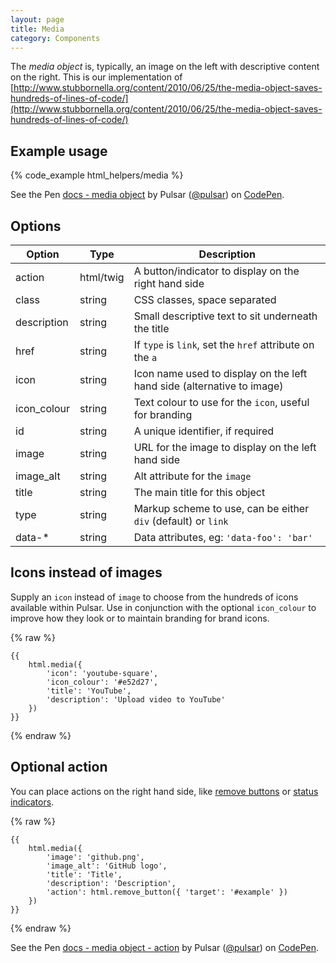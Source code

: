 ```yaml
---
layout: page
title: Media
category: Components
---
```


The _media object_ is, typically, an image on the left with descriptive content on the right. This is our implementation of [http://www.stubbornella.org/content/2010/06/25/the-media-object-saves-hundreds-of-lines-of-code/](http://www.stubbornella.org/content/2010/06/25/the-media-object-saves-hundreds-of-lines-of-code/)

## Example usage

{% code_example html_helpers/media %}

<p data-height="80" data-theme-id="24005" data-slug-hash="2cf3bf12d98f67d6e504432a55cb0348" data-default-tab="result" data-user="pulsar" class="codepen">See the Pen <a href="http://codepen.io/pulsar/pen/2cf3bf12d98f67d6e504432a55cb0348/">docs - media object</a> by Pulsar (<a href="http://codepen.io/pulsar">@pulsar</a>) on <a href="http://codepen.io">CodePen</a>.</p>

<script async src="//assets.codepen.io/assets/embed/ei.js"></script>

## Options

Option      | Type | Description
----------- | --------- | ------------------------------------------------------
action      | html/twig | A button/indicator to display on the right hand side
class       | string | CSS classes, space separated
description | string | Small descriptive text to sit underneath the title
href        | string | If `type` is `link`, set the `href` attribute on the `a`
icon        | string | Icon name used to display on the left hand side (alternative to image)
icon_colour | string | Text colour to use for the `icon`, useful for branding
id          | string | A unique identifier, if required
image       | string | URL for the image to display on the left hand side
image_alt   | string | Alt attribute for the `image`
title       | string | The main title for this object
type        | string | Markup scheme to use, can be either `div` (default) or `link`
data-*      | string | Data attributes, eg: `'data-foo': 'bar'`

## Icons instead of images

Supply an `icon` instead of `image` to choose from the hundreds of icons available within Pulsar. Use in conjunction with the optional `icon_colour` to improve how they look or to maintain branding for brand icons.

{% raw %}
```twig
{{
    html.media({ 
        'icon': 'youtube-square', 
        'icon_colour': '#e52d27', 
        'title': 'YouTube', 
        'description': 'Upload video to YouTube' 
    })
}}
```
{% endraw %}

## Optional action

You can place actions on the right hand side, like [remove buttons](remove_button.md) or [status indicators](status.md).

{% raw %}
```twig
{{ 
    html.media({ 
        'image': 'github.png', 
        'image_alt': 'GitHub logo', 
        'title': 'Title', 
        'description': 'Description',
        'action': html.remove_button({ 'target': '#example' }) 
    })
}}
```
{% endraw %}

<p data-height="80" data-theme-id="24005" data-slug-hash="d46e3668e49d91765f4b4f4ef73dacd6" data-default-tab="result" data-user="pulsar" class="codepen">See the Pen <a href="http://codepen.io/pulsar/pen/d46e3668e49d91765f4b4f4ef73dacd6/">docs - media object - action</a> by Pulsar (<a href="http://codepen.io/pulsar">@pulsar</a>) on <a href="http://codepen.io">CodePen</a>.</p>

<script async src="//assets.codepen.io/assets/embed/ei.js"></script>


